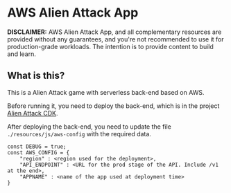 # AWS Alien Attack App

**DISCLAIMER:** AWS Alien Attack App, and all complementary resources are provided without any guarantees, and you're not recommended to use it for production-grade workloads. The intention is to provide content to build and learn.


## What is this?
This is a Alien Attack game with serverless back-end based on AWS.

Before running it, you need to deploy the back-end, which is in the project [Alien Attack CDK](https://github.com/fabianmartins/alienattack.cdk).

After deploying the back-end, you need to update the file `./resources/js/aws-config` with the required data.

~~~
const DEBUG = true;
const AWS_CONFIG = {
    "region" : <region used for the deployment>,
    "API_ENDPOINT" : <URL for the prod stage of the API. Include /v1 at the end>,
    "APPNAME" : <name of the app used at deployment time> 
}
~~~